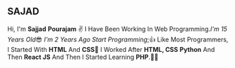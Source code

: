 <h2>SAJAD</h2>

Hi, I'm **Sajjad** **Pourajam** ✌️
I Have Been Working In Web Programming._I'm 15 Years Old_😎 
_I'm 2 Years Ago Start Programming_;👍 
Like Most Programmers, I Started With **HTML** And **CSS**🤟
I Worked After **HTML, CSS** **Python** And Then **React JS** And Then I Started Learning **PHP**.👨‍💻

<!---
* My Instagram:_.sajad_2006._  ;
--->
